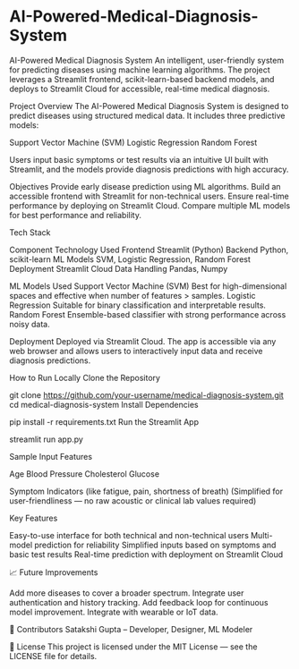# AI-Powered-Medical-Diagnosis-System
AI-Powered Medical Diagnosis System
An intelligent, user-friendly system for predicting diseases using machine learning algorithms. The project leverages a Streamlit frontend, scikit-learn-based backend models, and deploys to Streamlit Cloud for accessible, real-time medical diagnosis.

Project Overview
The AI-Powered Medical Diagnosis System is designed to predict diseases using structured medical data. It includes three predictive models:

Support Vector Machine (SVM)
Logistic Regression
Random Forest

Users input basic symptoms or test results via an intuitive UI built with Streamlit, and the models provide diagnosis predictions with high accuracy.

Objectives
Provide early disease prediction using ML algorithms.
Build an accessible frontend with Streamlit for non-technical users.
Ensure real-time performance by deploying on Streamlit Cloud.
Compare multiple ML models for best performance and reliability.

Tech Stack

Component	Technology Used
Frontend	Streamlit (Python)
Backend	Python, scikit-learn
ML Models	SVM, Logistic Regression, Random Forest
Deployment	Streamlit Cloud
Data Handling	Pandas, Numpy

ML Models Used
Support Vector Machine (SVM)
Best for high-dimensional spaces and effective when number of features > samples.
Logistic Regression
Suitable for binary classification and interpretable results.
Random Forest
Ensemble-based classifier with strong performance across noisy data.

Deployment
Deployed via Streamlit Cloud. The app is accessible via any web browser and allows users to interactively input data and receive diagnosis predictions.

How to Run Locally
Clone the Repository

git clone https://github.com/your-username/medical-diagnosis-system.git
cd medical-diagnosis-system
Install Dependencies

pip install -r requirements.txt
Run the Streamlit App

streamlit run app.py


Sample Input Features

Age
Blood Pressure
Cholesterol
Glucose

Symptom Indicators (like fatigue, pain, shortness of breath)
(Simplified for user-friendliness — no raw acoustic or clinical lab values required)

Key Features

Easy-to-use interface for both technical and non-technical users
Multi-model prediction for reliability
Simplified inputs based on symptoms and basic test results
Real-time prediction with deployment on Streamlit Cloud


📈 Future Improvements

Add more diseases to cover a broader spectrum.
Integrate user authentication and history tracking.
Add feedback loop for continuous model improvement.
Integrate with wearable or IoT data.

🤝 Contributors
Satakshi Gupta – Developer, Designer, ML Modeler


📃 License
This project is licensed under the MIT License — see the LICENSE file for details.
